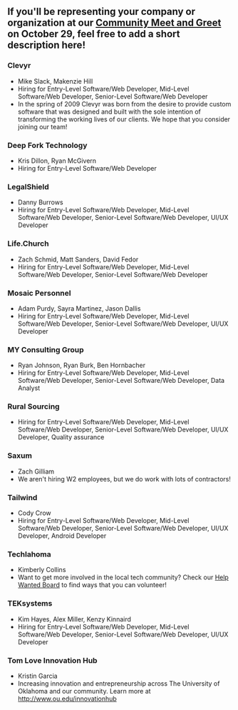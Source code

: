 ## If you'll be representing your company or organization at our [Community Meet and Greet](https://www.meetup.com/FreeCodeCampOKC/events/254966670/) on October 29, feel free to add a short description here!

### Clevyr
* Mike Slack, Makenzie Hill
* Hiring for Entry-Level Software/Web Developer, Mid-Level Software/Web Developer, Senior-Level Software/Web Developer
* In the spring of 2009 Clevyr was born from the desire to provide custom software that was designed and built with the sole intention of transforming the working lives of our clients. We hope that you consider joining our team!

### Deep Fork Technology
* Kris Dillon, Ryan McGivern
* Hiring for Entry-Level Software/Web Developer

### LegalShield
* Danny Burrows
* Hiring for Entry-Level Software/Web Developer, Mid-Level Software/Web Developer, Senior-Level Software/Web Developer, UI/UX Developer

### Life.Church
* Zach Schmid, Matt Sanders, David Fedor
* Hiring for Entry-Level Software/Web Developer, Mid-Level Software/Web Developer, Senior-Level Software/Web Developer

### Mosaic Personnel
* Adam Purdy, Sayra Martinez, Jason Dallis
* Hiring for Entry-Level Software/Web Developer, Mid-Level Software/Web Developer, Senior-Level Software/Web Developer, UI/UX Developer

### MY Consulting Group
* Ryan Johnson, Ryan Burk, Ben Hornbacher
* Hiring for Entry-Level Software/Web Developer, Mid-Level Software/Web Developer, Senior-Level Software/Web Developer, Data Analyst

### Rural Sourcing
* Hiring for Entry-Level Software/Web Developer, Mid-Level Software/Web Developer, Senior-Level Software/Web Developer, UI/UX Developer, Quality assurance

### Saxum
* Zach Gilliam
* We aren't hiring W2 employees, but we do work with lots of contractors!

### Tailwind
* Cody Crow
* Hiring for Entry-Level Software/Web Developer, Mid-Level Software/Web Developer, Senior-Level Software/Web Developer, UI/UX Developer, Android Developer

### Techlahoma
* Kimberly Collins
* Want to get more involved in the local tech community? Check our [Help Wanted Board](http://help-wanted.techlahoma.org) to find ways that you can volunteer!

### TEKsystems
* Kim Hayes, Alex Miller, Kenzy Kinnaird
* Hiring for Entry-Level Software/Web Developer, Mid-Level Software/Web Developer, Senior-Level Software/Web Developer, UI/UX Developer

### Tom Love Innovation Hub
* Kristin Garcia
* Increasing innovation and entrepreneurship across The University of Oklahoma and our community. Learn more at http://www.ou.edu/innovationhub
